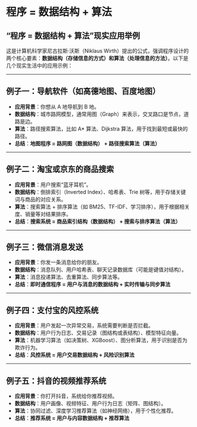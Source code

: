 # 程序 = 数据结构 + 算法  

## “程序 = 数据结构 + 算法”现实应用举例

这是计算机科学家尼古拉斯·沃斯（Niklaus Wirth）提出的公式，强调程序设计的两个核心要素：**数据结构（存储信息的方式）**和**算法（处理信息的方法）**。以下是几个现实生活中的应用示例：

---

## 例子一：导航软件（如高德地图、百度地图）

- **应用背景**：你想从 A 地导航到 B 地。
- **数据结构**：城市路网模型，通常用图（Graph）来表示，交叉路口是节点，道路是边。
- **算法**：路径搜索算法，比如 A* 算法、Dijkstra 算法，用于找到最短或最快的路径。
- **总结**：**地图程序 = 路网图（数据结构） + 路径搜索算法（算法）**

---

## 例子二：淘宝或京东的商品搜索

- **应用背景**：用户搜索“蓝牙耳机”。
- **数据结构**：倒排索引（Inverted Index）、哈希表、Trie 树等，用于存储关键词与商品的对应关系。
- **算法**：搜索算法 + 排序算法（如 BM25、TF-IDF、学习排序），用于根据相关度、销量等对结果排序。
- **总结**：**搜索系统 = 商品索引结构（数据结构） + 搜索与排序算法（算法）**

---

## 例子三：微信消息发送

- **应用背景**：你发一条消息给你的朋友。
- **数据结构**：消息队列、用户哈希表、聊天记录数据库（可能是键值对结构）。
- **算法**：消息投递算法、去重算法、同步算法等。
- **总结**：**即时通信程序 = 用户与消息的数据结构 + 实时传输与同步算法**

---

## 例子四：支付宝的风控系统

- **应用背景**：用户发起一次异常交易，系统需要判断是否拦截。
- **数据结构**：用户行为日志、交易记录（图结构或表结构）、模型特征向量。
- **算法**：机器学习算法（如决策树、XGBoost）、图分析算法，用于识别是否为欺诈行为。
- **总结**：**风控系统 = 用户交易数据结构 + 风险识别算法**

---

## 例子五：抖音的视频推荐系统

- **应用背景**：你打开抖音，系统给你推荐视频。
- **数据结构**：用户画像、视频特征、用户行为日志（矩阵、图结构）。
- **算法**：协同过滤、深度学习推荐算法（如神经网络），用于个性化推荐。
- **总结**：**推荐系统 = 用户与内容数据结构 + 推荐算法**